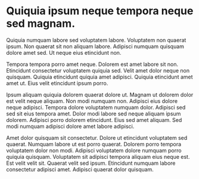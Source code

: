 # Quiquia ipsum neque tempora neque sed magnam.

Quiquia numquam labore sed voluptatem labore. Voluptatem non quaerat ipsum. Non quaerat sit non aliquam labore. Adipisci numquam quisquam dolore amet sed. Ut neque eius etincidunt non.

Tempora tempora porro amet neque. Dolorem est amet labore sit non. Etincidunt consectetur voluptatem quiquia sed. Velit amet dolor neque non quisquam. Quiquia etincidunt quiquia amet adipisci. Quiquia etincidunt amet amet ut. Eius velit etincidunt ipsum porro.

Ipsum aliquam quiquia dolorem quaerat dolore ut. Magnam ut dolorem dolor est velit neque aliquam. Non modi numquam non. Adipisci eius dolore neque adipisci. Tempora dolore voluptatem numquam dolor. Adipisci sed sed sit eius tempora amet. Dolor modi labore sed neque aliquam ipsum dolorem. Adipisci porro dolorem etincidunt. Eius sed amet aliquam. Sed modi numquam adipisci dolore amet labore adipisci.

Amet dolor quisquam sit consectetur. Dolore ut etincidunt voluptatem sed quaerat. Numquam labore ut est porro quaerat. Dolorem porro tempora voluptatem dolor non modi. Adipisci voluptatem dolore numquam porro quiquia quisquam. Voluptatem sit adipisci tempora aliquam eius neque est. Est velit velit sit. Quaerat velit sed ipsum. Etincidunt numquam labore consectetur adipisci amet. Adipisci quaerat dolor quisquam.

